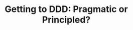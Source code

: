 ---
title: "Getting to DDD: Pragmatic or Principled?"
description: ""
topics:
- 
youtube: "q6Tlb7wtoE4"
type: tv-episode
Date: '2020-03-30'
---